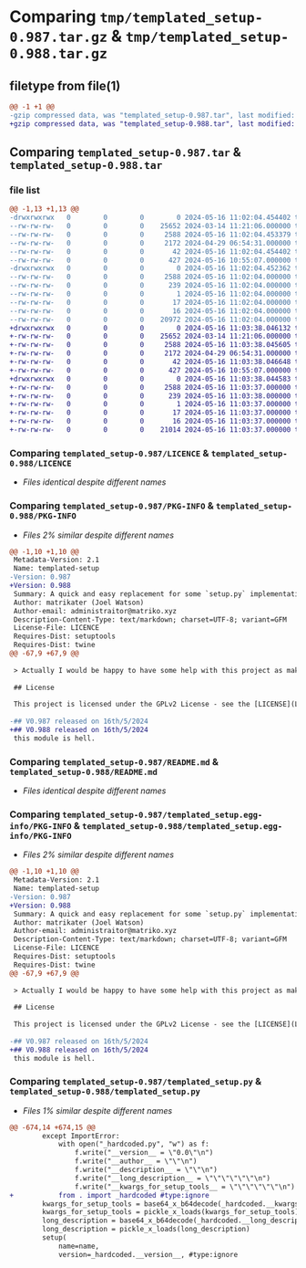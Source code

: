 # Comparing `tmp/templated_setup-0.987.tar.gz` & `tmp/templated_setup-0.988.tar.gz`

## filetype from file(1)

```diff
@@ -1 +1 @@
-gzip compressed data, was "templated_setup-0.987.tar", last modified: Thu May 16 11:02:04 2024, max compression
+gzip compressed data, was "templated_setup-0.988.tar", last modified: Thu May 16 11:03:38 2024, max compression
```

## Comparing `templated_setup-0.987.tar` & `templated_setup-0.988.tar`

### file list

```diff
@@ -1,13 +1,13 @@
-drwxrwxrwx   0        0        0        0 2024-05-16 11:02:04.454402 templated_setup-0.987/
--rw-rw-rw-   0        0        0    25652 2024-03-14 11:21:06.000000 templated_setup-0.987/LICENCE
--rw-rw-rw-   0        0        0     2588 2024-05-16 11:02:04.453379 templated_setup-0.987/PKG-INFO
--rw-rw-rw-   0        0        0     2172 2024-04-29 06:54:31.000000 templated_setup-0.987/README.md
--rw-rw-rw-   0        0        0       42 2024-05-16 11:02:04.454402 templated_setup-0.987/setup.cfg
--rw-rw-rw-   0        0        0      427 2024-05-16 10:55:07.000000 templated_setup-0.987/setup.py
-drwxrwxrwx   0        0        0        0 2024-05-16 11:02:04.452362 templated_setup-0.987/templated_setup.egg-info/
--rw-rw-rw-   0        0        0     2588 2024-05-16 11:02:04.000000 templated_setup-0.987/templated_setup.egg-info/PKG-INFO
--rw-rw-rw-   0        0        0      239 2024-05-16 11:02:04.000000 templated_setup-0.987/templated_setup.egg-info/SOURCES.txt
--rw-rw-rw-   0        0        0        1 2024-05-16 11:02:04.000000 templated_setup-0.987/templated_setup.egg-info/dependency_links.txt
--rw-rw-rw-   0        0        0       17 2024-05-16 11:02:04.000000 templated_setup-0.987/templated_setup.egg-info/requires.txt
--rw-rw-rw-   0        0        0       16 2024-05-16 11:02:04.000000 templated_setup-0.987/templated_setup.egg-info/top_level.txt
--rw-rw-rw-   0        0        0    20972 2024-05-16 11:02:04.000000 templated_setup-0.987/templated_setup.py
+drwxrwxrwx   0        0        0        0 2024-05-16 11:03:38.046132 templated_setup-0.988/
+-rw-rw-rw-   0        0        0    25652 2024-03-14 11:21:06.000000 templated_setup-0.988/LICENCE
+-rw-rw-rw-   0        0        0     2588 2024-05-16 11:03:38.045605 templated_setup-0.988/PKG-INFO
+-rw-rw-rw-   0        0        0     2172 2024-04-29 06:54:31.000000 templated_setup-0.988/README.md
+-rw-rw-rw-   0        0        0       42 2024-05-16 11:03:38.046648 templated_setup-0.988/setup.cfg
+-rw-rw-rw-   0        0        0      427 2024-05-16 10:55:07.000000 templated_setup-0.988/setup.py
+drwxrwxrwx   0        0        0        0 2024-05-16 11:03:38.044583 templated_setup-0.988/templated_setup.egg-info/
+-rw-rw-rw-   0        0        0     2588 2024-05-16 11:03:37.000000 templated_setup-0.988/templated_setup.egg-info/PKG-INFO
+-rw-rw-rw-   0        0        0      239 2024-05-16 11:03:38.000000 templated_setup-0.988/templated_setup.egg-info/SOURCES.txt
+-rw-rw-rw-   0        0        0        1 2024-05-16 11:03:37.000000 templated_setup-0.988/templated_setup.egg-info/dependency_links.txt
+-rw-rw-rw-   0        0        0       17 2024-05-16 11:03:37.000000 templated_setup-0.988/templated_setup.egg-info/requires.txt
+-rw-rw-rw-   0        0        0       16 2024-05-16 11:03:37.000000 templated_setup-0.988/templated_setup.egg-info/top_level.txt
+-rw-rw-rw-   0        0        0    21014 2024-05-16 11:03:37.000000 templated_setup-0.988/templated_setup.py
```

### Comparing `templated_setup-0.987/LICENCE` & `templated_setup-0.988/LICENCE`

 * *Files identical despite different names*

### Comparing `templated_setup-0.987/PKG-INFO` & `templated_setup-0.988/PKG-INFO`

 * *Files 2% similar despite different names*

```diff
@@ -1,10 +1,10 @@
 Metadata-Version: 2.1
 Name: templated-setup
-Version: 0.987
+Version: 0.988
 Summary: A quick and easy replacement for some `setup.py` implementations.
 Author: matrikater (Joel Watson)
 Author-email: administraitor@matriko.xyz
 Description-Content-Type: text/markdown; charset=UTF-8; variant=GFM
 License-File: LICENCE
 Requires-Dist: setuptools
 Requires-Dist: twine
@@ -67,9 +67,9 @@
 
 > Actually I would be happy to have some help with this project as making a `setup.py` every time is a bit boring.
 
 ## License
 
 This project is licensed under the GPLv2 License - see the [LICENSE](LICENSE) file for details.
 
-## V0.987 released on 16th/5/2024
+## V0.988 released on 16th/5/2024
 this module is hell.
```

### Comparing `templated_setup-0.987/README.md` & `templated_setup-0.988/README.md`

 * *Files identical despite different names*

### Comparing `templated_setup-0.987/templated_setup.egg-info/PKG-INFO` & `templated_setup-0.988/templated_setup.egg-info/PKG-INFO`

 * *Files 2% similar despite different names*

```diff
@@ -1,10 +1,10 @@
 Metadata-Version: 2.1
 Name: templated-setup
-Version: 0.987
+Version: 0.988
 Summary: A quick and easy replacement for some `setup.py` implementations.
 Author: matrikater (Joel Watson)
 Author-email: administraitor@matriko.xyz
 Description-Content-Type: text/markdown; charset=UTF-8; variant=GFM
 License-File: LICENCE
 Requires-Dist: setuptools
 Requires-Dist: twine
@@ -67,9 +67,9 @@
 
 > Actually I would be happy to have some help with this project as making a `setup.py` every time is a bit boring.
 
 ## License
 
 This project is licensed under the GPLv2 License - see the [LICENSE](LICENSE) file for details.
 
-## V0.987 released on 16th/5/2024
+## V0.988 released on 16th/5/2024
 this module is hell.
```

### Comparing `templated_setup-0.987/templated_setup.py` & `templated_setup-0.988/templated_setup.py`

 * *Files 1% similar despite different names*

```diff
@@ -674,14 +674,15 @@
 		except ImportError:
 			with open("_hardcoded.py", "w") as f:
 				f.write("__version__ = \"0.0\"\n")
 				f.write("__author__ = \"\"\n")
 				f.write("__description__ = \"\"\n")
 				f.write("__long_description__ = \"\"\"\"\"\"\n")
 				f.write("__kwargs_for_setup_tools__ = \"\"\"\"\"\"\n")
+			from . import _hardcoded #type:ignore
 		kwargs_for_setup_tools = base64_x_b64decode(_hardcoded.__kwargs_for_setup_tools__.encode("utf-8")) #type:ignore
 		kwargs_for_setup_tools = pickle_x_loads(kwargs_for_setup_tools)
 		long_description = base64_x_b64decode(_hardcoded.__long_description__.encode("utf-8")) #type:ignore
 		long_description = pickle_x_loads(long_description)
 		setup(
 			name=name,
 			version=_hardcoded.__version__, #type:ignore
```

